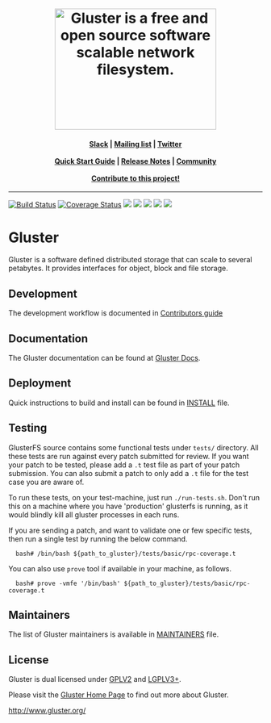 <h1 align="center"><img src="https://www.gluster.org/wp-content/uploads/2016/03/gluster-ant.png" width="320" height="240" alt="Gluster is a free and open source software scalable network filesystem."></h1>

<h4 align="center">
    <a href="https://gluster.slack.com/">Slack</a> |
    <a href="https://lists.gluster.org/mailman/listinfo">Mailing list</a> |
    <a href="https://twitter.com/gluster">Twitter</a><br/><br/>
    <a href="https://docs.gluster.org/en/latest/Quick-Start-Guide/Quickstart/">Quick Start Guide</a> |
    <a href="https://docs.gluster.org/en/latest/release-notes/">Release Notes</a> |
    <a href="https://www.gluster.org/community/">Community</a><br/><br/>
    <a href="https://docs.gluster.org/en/latest/Contributors-Guide/Index/">Contribute to this project!</a>
</h4>

---

<p align="left">
    <a href="https://github.com/gluster/Gluster-Builds/actions"><img src="https://github.com/gluster/Gluster-Builds/actions/workflows/Nightly_Build_Fedora_Latest.yml/badge.svg" alt="Build Status"></a>
    <a href="https://github.com/gluster/Gluster-Builds/actions"> <img src="https://github.com/gluster/Gluster-Builds/actions/workflows/Nightly_Build_Centos7.yml/badge.svg" alt="Coverage Status"></a>
    <a href="https://github.com/gluster/Gluster-Builds/actions"><img src="https://github.com/gluster/Gluster-Builds/actions/workflows/Nightly_Build_Centos8.yml/badge.svg"></a>
    <a href="https://github.com/gluster/Gluster-Builds/actions"><img src="https://github.com/gluster/Gluster-Builds/actions/workflows/nightly-build-debian.yml/badge.svg"></a>
    <a href="https://github.com/gluster/Gluster-Builds/actions"><img src="https://github.com/gluster/Gluster-Builds/actions/workflows/nightly-build-ubuntu.yml/badge.svg"></a>
    <a href="https://ci.centos.org/view/Gluster/job/gluster_build-rpms/"><img src="https://ci.centos.org/buildStatus/icon?job=gluster_build-rpms"></a>
    <a href="https://scan.coverity.com/projects/gluster-glusterfs"><img src="https://scan.coverity.com/projects/987/badge.svg"></a>
 </p>




# Gluster
  Gluster is a software defined distributed storage that can scale to several
  petabytes. It provides interfaces for object, block and file storage.

## Development
  The development workflow is documented in [Contributors guide](CONTRIBUTING.md)

## Documentation
  The Gluster documentation can be found at [Gluster Docs](http://docs.gluster.org).

## Deployment
  Quick instructions to build and install can be found in [INSTALL](INSTALL) file.

## Testing

  GlusterFS source contains some functional tests under `tests/` directory. All
  these tests are run against every patch submitted for review. If you want your
  patch to be tested, please add a `.t` test file as part of your patch submission.
  You can also submit a patch to only add a `.t` file for the test case you are
  aware of.

  To run these tests, on your test-machine, just run `./run-tests.sh`. Don't run
  this on a machine where you have 'production' glusterfs is running, as it would
  blindly kill all gluster processes in each runs.

  If you are sending a patch, and want to validate one or few specific tests, then
  run a single test by running the below command.

```
  bash# /bin/bash ${path_to_gluster}/tests/basic/rpc-coverage.t
```

  You can also use `prove` tool if available in your machine, as follows.

```
  bash# prove -vmfe '/bin/bash' ${path_to_gluster}/tests/basic/rpc-coverage.t
```


## Maintainers
  The list of Gluster maintainers is available in [MAINTAINERS](MAINTAINERS) file.

## License
  Gluster is dual licensed under [GPLV2](COPYING-GPLV2) and [LGPLV3+](COPYING-LGPLV3).

  Please visit the [Gluster Home Page](http://www.gluster.org/) to find out more about Gluster.
  
  http://www.gluster.org/
